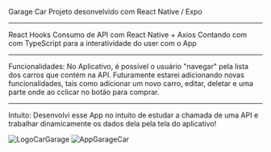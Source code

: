 Garage Car
Projeto desonvelvido com React Native / Expo
____________________________________________

React Hooks
Consumo de API com React Native + Axios
Contando com com TypeScript para a interatividade do user com o App

___________________________________________________________________

Funcionalidades:
No Aplicativo, é possível o usuário "navegar" pela lista dos carros que contém na API. Futuramente estarei adicionando novas funcionalidades, tais como adicionar um novo carro, editar, deletar e uma parte onde ao cclicar no botão para comprar.

___________________________________________________________________

Intuito:
Desenvolvi esse App no intuito de estudar a chamada de uma API e trabalhar dinamicamente os dados dela pela tela do aplicativo!


![LogoCarGarage](https://github.com/TecoAdamo/Garage-Car-Mobile/assets/133070554/5023478c-280a-4dc2-a0d7-522435f7a798) 
![AppGarageCar](https://github.com/TecoAdamo/Garage-Car-Mobile/assets/133070554/c20cd986-878f-4aef-a91b-407c6b98cc95)

